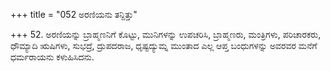 +++
title = "052 ಅರಣಿಯನು ತನ್ದಿತ್ತು"

+++
52. ಅರಣಿಯನ್ನು ಬ್ರಾಹ್ಮಣನಿಗೆ ಕೊಟ್ಟು, ಮುನಿಗಳನ್ನು ಉಪಚರಿಸಿ, ಬ್ರಾಹ್ಮಣರು, ಮಂತ್ರಿಗಳು, ಪರಿಚಾರಕರು, ಧೌಮ್ಯಾದಿ ಋಷಿಗಳು, ಸುಭದ್ರೆ, ದ್ರುಪದರಾಜ, ಧೃಷ್ಟದ್ಯುಮ್ನ ಮುಂತಾದ ಎಲ್ಲ ಆಪ್ತ ಬಂಧುಗಳನ್ನು ಅವರವರ ಮನೆಗೆ ಧರ್ಮರಾಯನು ಕಳುಹಿಸಿದನು.